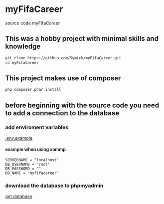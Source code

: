 # myFifaCareer

source code myFifaCareer

## This was a hobby project with minimal skills and knowledge

``` bash
git clone https://github.com/Symick/myFifaCareer.git
cd myFifaCareer
```
## This project makes use of composer
``` bash
php composer.phar install
``` 

## before beginning with the source code you need to add a connection to the database

### add enviroment variables

[.env.example](.env.example)

#### example when using xammp
```
SERVERNAME = "localhost"
DB_USERNAME = "root"
DB_PASSWORD = ""
DB_NAME = "myfifacareer"
```
### download the database to phpmyadmin

[get database](sql/myfifacareer.sql)
